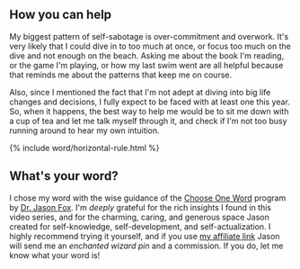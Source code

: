 ## How you can help

My biggest pattern of self-sabotage is over-commitment and overwork. It's very likely that I could dive in to too much at once, or focus too much on the dive and not enough on the beach. Asking me about the book I'm reading, or the game I'm playing, or how my last swim went are all helpful because that reminds me about the patterns that keep me on course.

Also, since I mentioned the fact that I'm not adept at diving into big life changes and decisions, I fully expect to be faced with at least one this year. So, when it happens, the best way to help me would be to sit me down with a cup of tea and let me talk myself through it, and check if I'm not too busy running around to hear my own intuition.

{% include word/horizontal-rule.html %}

## What's your word?

I chose my word with the wise guidance of the [Choose One Word](https://learn.cleverness.com/word/vclvo) program by [Dr. Jason Fox](https://www.drjasonfox.com/). I'm _deeply_ grateful for the rich insights I found in this video series, and for the charming, caring, and generous space Jason created for self-knowledge, self-development, and self-actualization. I highly recommend trying it yourself, and if you use [my affiliate link](https://learn.cleverness.com/word/vclvo) Jason will send me an _enchanted wizard pin_ and a commission. If you do, let me know what your word is!
